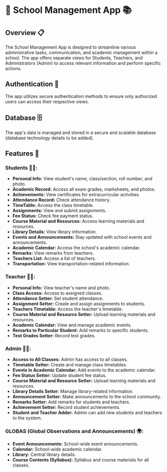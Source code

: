 # 🏫 School Management App 📚

## Overview 📋
The School Management App is designed to streamline various administrative tasks, communication, and academic management within a school. The app offers separate views for Students, Teachers, and Administrators (Admin) to access relevant information and perform specific actions.

## Authentication 🔐
The app utilizes secure authentication methods to ensure only authorized users can access their respective views.

## Database 🗄️
The app's data is managed and stored in a secure and scalable database (database technology details to be added).

## Features 🚀

### Students 🧑‍🎓:
- **Personal Info:** View student's name, class/section, roll number, and photo.
- **Academic Record:** Access all exam grades, marksheets, and photos.
- **Achievements:** View certificates for extracurricular activities.
- **Attendance Record:** Check attendance history.
- **TimeTable:** Access the class timetable.
- **Assignments:** View and submit assignments.
- **Fee Status:** Check fee payment status.
- **Course Material and Resources:** Access learning materials and resources.
- **Library Details:** View library information.
- **Events and Announcements:** Stay updated with school events and announcements.
- **Academic Calendar:** Access the school's academic calendar.
- **Remarks:** View remarks from teachers.
- **Teachers List:** Access a list of teachers.
- **Transportation:** View transportation-related information.

### Teacher 👩‍🏫:
- **Personal Info:** View teacher's name and photo.
- **Class Access:** Access to assigned classes.
- **Attendance Setter:** Set student attendance.
- **Assignment Setter:** Create and assign assignments to students.
- **Teachers Timetable:** Access the teacher's timetable.
- **Course Material and Resource Setter:** Upload learning materials and resources.
- **Academic Calendar:** View and manage academic events.
- **Remarks to Particular Student:** Add remarks to specific students.
- **Test Grades Setter:** Record test grades.

### Admin 👨‍💼:
- **Access to All Classes:** Admin has access to all classes.
- **Timetable Setter:** Create and manage class timetables.
- **Events in Academic Calendar:** Add events to the academic calendar.
- **Fee Status Setter:** Update student fee status.
- **Course Material and Resource Setter:** Upload learning materials and resources.
- **Library Details Setter:** Manage library-related information.
- **Announcement Setter:** Make announcements to the school community.
- **Remarks Setter:** Add remarks for students and teachers.
- **Achievement Setter:** Record student achievements.
- **Student and Teacher Adder:** Admin can add new students and teachers to the system.

### GLOBAS (Global Observations and Announcements) 🌍:
- **Event Announcements:** School-wide event announcements.
- **Calendar:** School-wide academic calendar.
- **Library:** Central library details.
- **Course Contents (Syllabus):** Syllabus and course materials for all classes.





